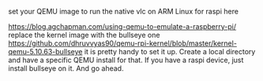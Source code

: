 set your QEMU image to run the native vlc on ARM Linux for raspi here

https://blog.agchapman.com/using-qemu-to-emulate-a-raspberry-pi/
replace the kernel image with the bullseye one https://github.com/dhruvvyas90/qemu-rpi-kernel/blob/master/kernel-qemu-5.10.63-bullseye
it is pretty handy to set it up. Create a local directory and have a specific QEMU install for that.
If you have a raspi device, just install bullseye on it. And go ahead.
